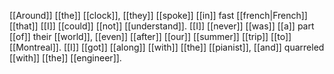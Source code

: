 [[Around]] [[the]] [[clock]], [[they]] [[spoke]] [[in]] fast [[french|French]] [[that]] [[I]] [[could]] [[not]] [[understand]]. [[I]] [[never]] [[was]] [[a]] part [[of]] their [[world]], [[even]] [[after]] [[our]] [[summer]] [[trip]] [[to]] [[Montreal]]. [[I]] [[got]] [[along]] [[with]] [[the]] [[pianist]], [[and]] quarreled [[with]] [[the]] [[engineer]].